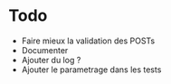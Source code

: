 # Todo

- Faire mieux la validation des POSTs
- Documenter
- Ajouter du log ?
- Ajouter le parametrage dans les tests
